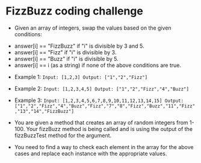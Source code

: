 # FizzBuzz coding challenge

* Given an array of integers, swap the values based on the given conditions:

- answer[i] == "FizzBuzz" if "i" is divisible by 3 and 5.
- answer[i] == "Fizz" if "i" is divisible by 3.
- answer[i] == "Buzz" if "i" is divisible by 5.
- answer[i] == i (as a string) if none of the above conditions are true.
  

* Example 1:
`Input: [1,2,3]
Output: ["1","2","Fizz"]`

* Example 2:
`Input: [1,2,3,4,5]
Output: ["1","2","Fizz","4","Buzz"]`

* Example 3:
`Input: [1,2,3,4,5,6,7,8,9,10,11,12,13,14,15]
Output: ["1","2","Fizz","4","Buzz","Fizz","7","8","Fizz","Buzz","11","Fizz","13","14","FizzBuzz"]`

* You are given a method that creates an array of random integers from 1-100. Your fizzBuzz method is being called and is using the output of the fizzBuzzTest method for the argument. 
* You need to find a way to check each element in the array for the above cases and replace each instance with the appropriate values. 